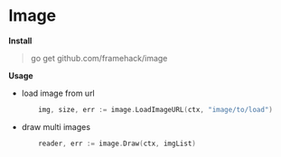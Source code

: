 Image
==

**Install**

> go get github.com/framehack/image

**Usage**

- load image from url

	``` go
		img, size, err := image.LoadImageURL(ctx, "image/to/load")
	```

- draw multi images

	```go
		reader, err := image.Draw(ctx, imgList)
	```